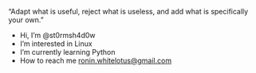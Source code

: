 “Adapt what is useful, reject what is useless, and add what is specifically your own.”
- Hi, I’m @st0rmsh4d0w
- I’m interested in Linux
- I’m currently learning Python
- How to reach me ronin.whitelotus@gmail.com

<!---
st0rmsh4d0w/st0rmsh4d0w is a ✨ special ✨ repository because its `README.md` (this file) appears on your GitHub profile.
You can click the Preview link to take a look at your changes.
--->
